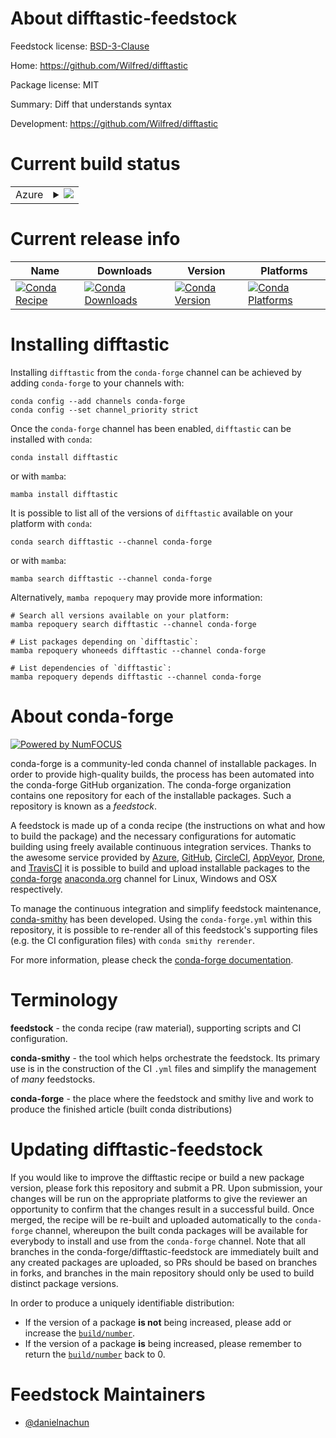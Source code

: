 About difftastic-feedstock
==========================

Feedstock license: [BSD-3-Clause](https://github.com/conda-forge/difftastic-feedstock/blob/main/LICENSE.txt)

Home: https://github.com/Wilfred/difftastic

Package license: MIT

Summary: Diff that understands syntax

Development: https://github.com/Wilfred/difftastic

Current build status
====================


<table>
    
  <tr>
    <td>Azure</td>
    <td>
      <details>
        <summary>
          <a href="https://dev.azure.com/conda-forge/feedstock-builds/_build/latest?definitionId=23338&branchName=main">
            <img src="https://dev.azure.com/conda-forge/feedstock-builds/_apis/build/status/difftastic-feedstock?branchName=main">
          </a>
        </summary>
        <table>
          <thead><tr><th>Variant</th><th>Status</th></tr></thead>
          <tbody><tr>
              <td>linux_64</td>
              <td>
                <a href="https://dev.azure.com/conda-forge/feedstock-builds/_build/latest?definitionId=23338&branchName=main">
                  <img src="https://dev.azure.com/conda-forge/feedstock-builds/_apis/build/status/difftastic-feedstock?branchName=main&jobName=linux&configuration=linux%20linux_64_" alt="variant">
                </a>
              </td>
            </tr><tr>
              <td>linux_aarch64</td>
              <td>
                <a href="https://dev.azure.com/conda-forge/feedstock-builds/_build/latest?definitionId=23338&branchName=main">
                  <img src="https://dev.azure.com/conda-forge/feedstock-builds/_apis/build/status/difftastic-feedstock?branchName=main&jobName=linux&configuration=linux%20linux_aarch64_" alt="variant">
                </a>
              </td>
            </tr><tr>
              <td>linux_ppc64le</td>
              <td>
                <a href="https://dev.azure.com/conda-forge/feedstock-builds/_build/latest?definitionId=23338&branchName=main">
                  <img src="https://dev.azure.com/conda-forge/feedstock-builds/_apis/build/status/difftastic-feedstock?branchName=main&jobName=linux&configuration=linux%20linux_ppc64le_" alt="variant">
                </a>
              </td>
            </tr><tr>
              <td>osx_64</td>
              <td>
                <a href="https://dev.azure.com/conda-forge/feedstock-builds/_build/latest?definitionId=23338&branchName=main">
                  <img src="https://dev.azure.com/conda-forge/feedstock-builds/_apis/build/status/difftastic-feedstock?branchName=main&jobName=osx&configuration=osx%20osx_64_" alt="variant">
                </a>
              </td>
            </tr><tr>
              <td>osx_arm64</td>
              <td>
                <a href="https://dev.azure.com/conda-forge/feedstock-builds/_build/latest?definitionId=23338&branchName=main">
                  <img src="https://dev.azure.com/conda-forge/feedstock-builds/_apis/build/status/difftastic-feedstock?branchName=main&jobName=osx&configuration=osx%20osx_arm64_" alt="variant">
                </a>
              </td>
            </tr>
          </tbody>
        </table>
      </details>
    </td>
  </tr>
</table>

Current release info
====================

| Name | Downloads | Version | Platforms |
| --- | --- | --- | --- |
| [![Conda Recipe](https://img.shields.io/badge/recipe-difftastic-green.svg)](https://anaconda.org/conda-forge/difftastic) | [![Conda Downloads](https://img.shields.io/conda/dn/conda-forge/difftastic.svg)](https://anaconda.org/conda-forge/difftastic) | [![Conda Version](https://img.shields.io/conda/vn/conda-forge/difftastic.svg)](https://anaconda.org/conda-forge/difftastic) | [![Conda Platforms](https://img.shields.io/conda/pn/conda-forge/difftastic.svg)](https://anaconda.org/conda-forge/difftastic) |

Installing difftastic
=====================

Installing `difftastic` from the `conda-forge` channel can be achieved by adding `conda-forge` to your channels with:

```
conda config --add channels conda-forge
conda config --set channel_priority strict
```

Once the `conda-forge` channel has been enabled, `difftastic` can be installed with `conda`:

```
conda install difftastic
```

or with `mamba`:

```
mamba install difftastic
```

It is possible to list all of the versions of `difftastic` available on your platform with `conda`:

```
conda search difftastic --channel conda-forge
```

or with `mamba`:

```
mamba search difftastic --channel conda-forge
```

Alternatively, `mamba repoquery` may provide more information:

```
# Search all versions available on your platform:
mamba repoquery search difftastic --channel conda-forge

# List packages depending on `difftastic`:
mamba repoquery whoneeds difftastic --channel conda-forge

# List dependencies of `difftastic`:
mamba repoquery depends difftastic --channel conda-forge
```


About conda-forge
=================

[![Powered by
NumFOCUS](https://img.shields.io/badge/powered%20by-NumFOCUS-orange.svg?style=flat&colorA=E1523D&colorB=007D8A)](https://numfocus.org)

conda-forge is a community-led conda channel of installable packages.
In order to provide high-quality builds, the process has been automated into the
conda-forge GitHub organization. The conda-forge organization contains one repository
for each of the installable packages. Such a repository is known as a *feedstock*.

A feedstock is made up of a conda recipe (the instructions on what and how to build
the package) and the necessary configurations for automatic building using freely
available continuous integration services. Thanks to the awesome service provided by
[Azure](https://azure.microsoft.com/en-us/services/devops/), [GitHub](https://github.com/),
[CircleCI](https://circleci.com/), [AppVeyor](https://www.appveyor.com/),
[Drone](https://cloud.drone.io/welcome), and [TravisCI](https://travis-ci.com/)
it is possible to build and upload installable packages to the
[conda-forge](https://anaconda.org/conda-forge) [anaconda.org](https://anaconda.org/)
channel for Linux, Windows and OSX respectively.

To manage the continuous integration and simplify feedstock maintenance,
[conda-smithy](https://github.com/conda-forge/conda-smithy) has been developed.
Using the ``conda-forge.yml`` within this repository, it is possible to re-render all of
this feedstock's supporting files (e.g. the CI configuration files) with ``conda smithy rerender``.

For more information, please check the [conda-forge documentation](https://conda-forge.org/docs/).

Terminology
===========

**feedstock** - the conda recipe (raw material), supporting scripts and CI configuration.

**conda-smithy** - the tool which helps orchestrate the feedstock.
                   Its primary use is in the construction of the CI ``.yml`` files
                   and simplify the management of *many* feedstocks.

**conda-forge** - the place where the feedstock and smithy live and work to
                  produce the finished article (built conda distributions)


Updating difftastic-feedstock
=============================

If you would like to improve the difftastic recipe or build a new
package version, please fork this repository and submit a PR. Upon submission,
your changes will be run on the appropriate platforms to give the reviewer an
opportunity to confirm that the changes result in a successful build. Once
merged, the recipe will be re-built and uploaded automatically to the
`conda-forge` channel, whereupon the built conda packages will be available for
everybody to install and use from the `conda-forge` channel.
Note that all branches in the conda-forge/difftastic-feedstock are
immediately built and any created packages are uploaded, so PRs should be based
on branches in forks, and branches in the main repository should only be used to
build distinct package versions.

In order to produce a uniquely identifiable distribution:
 * If the version of a package **is not** being increased, please add or increase
   the [``build/number``](https://docs.conda.io/projects/conda-build/en/latest/resources/define-metadata.html#build-number-and-string).
 * If the version of a package **is** being increased, please remember to return
   the [``build/number``](https://docs.conda.io/projects/conda-build/en/latest/resources/define-metadata.html#build-number-and-string)
   back to 0.

Feedstock Maintainers
=====================

* [@danielnachun](https://github.com/danielnachun/)

